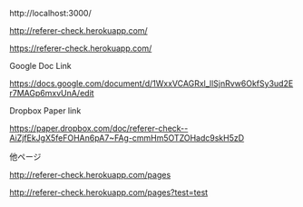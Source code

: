 http://localhost:3000/

http://referer-check.herokuapp.com/

https://referer-check.herokuapp.com/


Google Doc Link

https://docs.google.com/document/d/1WxxVCAGRxl_llSjnRvw6OkfSy3ud2Er7MAGp6mxvUnA/edit


Dropbox Paper link

https://paper.dropbox.com/doc/referer-check--AiZjfEkJgX5feFOHAn6pA7~FAg-cmmHm5OTZOHadc9skH5zD


他ページ

http://referer-check.herokuapp.com/pages

http://referer-check.herokuapp.com/pages?test=test
